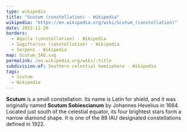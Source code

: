 ```yaml
---
type: wikipedia
title: "Scutum (constellation) - Wikipedia"
wikipedia: "https://en.wikipedia.org/wiki/Scutum_(constellation)"
date: 2022-11-20
borders:
  - Aquila (constellation) - Wikipedia
  - Sagittarius (constellation) - Wikipedia
  - Serpens - Wikipedia
map: Scutum_IAU.svg
permalink: /en.wikipedia.org/wiki/:title
subdivision-of: Southern celestial hemisphere - Wikipedia
tags:
  - Scutum
  - Wikipedia
---
```

**Scutum** is a small constellation. Its name is Latin for shield, and it was originally named **Scutum Sobiescianum** by Johannes Hevelius in 1684. Located just south of the celestial equator, its four brightest stars form a narrow diamond shape. It is one of the 88 IAU designated constellations defined in 1922.